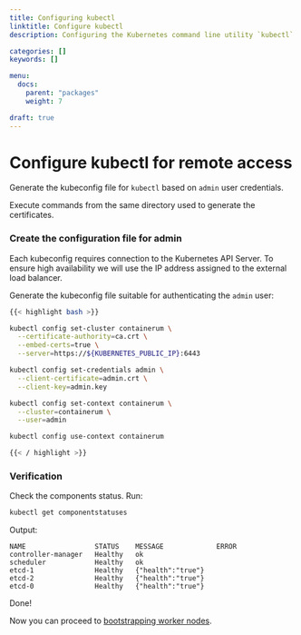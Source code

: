 ```yaml
---
title: Configuring kubectl
linktitle: Configure kubectl
description: Configuring the Kubernetes command line utility `kubectl`

categories: []
keywords: []

menu:
  docs:
    parent: "packages"
    weight: 7

draft: true
---
```


# Configure kubectl for remote access

Generate the kubeconfig file for `kubectl` based on `admin` user credentials.

Execute commands from the same directory used to generate the certificates.

### Create the configuration file for admin

Each kubeconfig requires connection to the Kubernetes API Server. To ensure high availability we will use the IP address assigned to the external load balancer.

Generate the kubeconfig file suitable for authenticating the `admin` user:

```bash
{{< highlight bash >}}

kubectl config set-cluster containerum \
  --certificate-authority=ca.crt \
  --embed-certs=true \
  --server=https://${KUBERNETES_PUBLIC_IP}:6443

kubectl config set-credentials admin \
  --client-certificate=admin.crt \
  --client-key=admin.key

kubectl config set-context containerum \
  --cluster=containerum \
  --user=admin

kubectl config use-context containerum

{{< / highlight >}}
```

### Verification
Check the components status. Run:  
```bash
kubectl get componentstatuses
```

Output:

```
NAME                 STATUS    MESSAGE             ERROR
controller-manager   Healthy   ok
scheduler            Healthy   ok
etcd-1               Healthy   {"health":"true"}
etcd-2               Healthy   {"health":"true"}
etcd-0               Healthy   {"health":"true"}
```

Done!

Now you can proceed to [bootstrapping worker nodes](/installation/packages/7bootstrap-workers).
